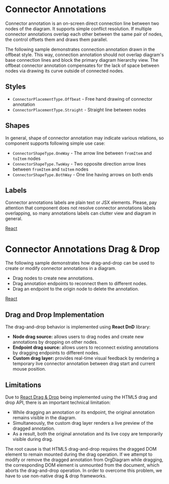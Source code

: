 # Connector Annotations

Connector annotation is an on-screen direct connection line between two nodes of the diagram. It supports simple conflict resolution. If multiple connector annotations overlap each other between the same pair of nodes, the control offsets them and draws them parallel.

The following sample demonstrates connection annotation drawn in the offbeat style. This way, connection annotation should not overlap diagram's base connection lines and block the primary diagram hierarchy view. The offbeat connector annotation compensates for the lack of space between nodes via drawing its curve outside of connected nodes.

## Styles
* `ConnectorPlacementType.Offbeat` - Free hand drawing of connector annotation
* `ConnectorPlacementType.Straight` - Straight line between nodes

## Shapes
In general, shape of connector annotation may indicate various relations, so component supports following simple use case:
* `ConnectorShapeType.OneWay` - The arrow line between `fromItem` and `toItem` nodes
* `ConnectorShapeType.TwoWay` - Two opposite direction arrow lines between `fromItem` and `toItem` nodes
* `ConnectorShapeType.BothWay` - One line having arrows on both ends

## Labels
Connector annotations labels are plain text or JSX elements. Please, pay attention that component does not resolve connector annotations labels overlapping, so many annotations labels can clutter view and diagram in general.

[React](../src/Samples/ConnectorAnnotation.jsx)

# Connector Annotations Drag & Drop

The following sample demonstrates how drag-and-drop can be used to create or modify connector annotations in a diagram.

* Drag nodes to create new annotations.
* Drag annotation endpoints to reconnect them to different nodes.
* Drag an endpoint to the origin node to delete the annotation.

[React](../src/Samples/ConnectorAnnotationDragNDropHooks.jsx)

## Drag and Drop Implementation

The drag-and-drop behavior is implemented using **React DnD** library:

- **Node drag source:** allows users to drag nodes and create new annotations by dropping on other nodes.
- **Endpoint drag source:** allows users to reconnect existing annotations by dragging endpoints to different nodes.
- **Custom drag layer:** provides real-time visual feedback by rendering a temporary live connector annotation between drag start and current mouse position.

## Limitations

Due to [React Drag & Drop](http://react-dnd.github.io/react-dnd/about) being implemented using the HTML5 drag and drop API, there is an important technical limitation:

- While dragging an annotation or its endpoint, the original annotation remains visible in the diagram.
- Simultaneously, the custom drag layer renders a live preview of the dragged annotation.
- As a result, both the original annotation and its live copy are temporarily visible during drag.

The root cause is that HTML5 drag-and-drop requires the dragged DOM element to remain mounted during the drag operation. If we attempt to modify or remove the dragged annotation from OrgDiagram while dragging, the corresponding DOM element is unmounted from the document, which aborts the drag-and-drop operation. In order to overcome this problem, we have to use non-native drag & drop frameworks.

